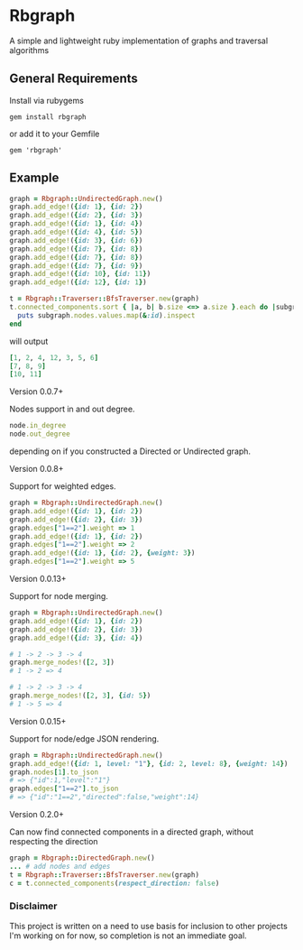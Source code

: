 # Rbgraph
A simple and lightweight ruby implementation of graphs and traversal algorithms

## General Requirements

Install via rubygems

```gem install rbgraph```

or add it to your Gemfile

```gem 'rbgraph'```

## Example

```ruby
graph = Rbgraph::UndirectedGraph.new()
graph.add_edge!({id: 1}, {id: 2})
graph.add_edge!({id: 2}, {id: 3})
graph.add_edge!({id: 1}, {id: 4})
graph.add_edge!({id: 4}, {id: 5})
graph.add_edge!({id: 3}, {id: 6})
graph.add_edge!({id: 7}, {id: 8})
graph.add_edge!({id: 7}, {id: 8})
graph.add_edge!({id: 7}, {id: 9})
graph.add_edge!({id: 10}, {id: 11})
graph.add_edge!({id: 12}, {id: 1})

t = Rbgraph::Traverser::BfsTraverser.new(graph)
t.connected_components.sort { |a, b| b.size <=> a.size }.each do |subgraph|
  puts subgraph.nodes.values.map(&:id).inspect
end
```

will output

```ruby
[1, 2, 4, 12, 3, 5, 6]
[7, 8, 9]
[10, 11]
```

Version 0.0.7+

Nodes support in and out degree.
```ruby
node.in_degree
node.out_degree
```
depending on if you constructed a Directed or Undirected graph.

Version 0.0.8+

Support for weighted edges.
```ruby
graph = Rbgraph::UndirectedGraph.new()
graph.add_edge!({id: 1}, {id: 2})
graph.add_edge!({id: 2}, {id: 3})
graph.edges["1==2"].weight => 1
graph.add_edge!({id: 1}, {id: 2})
graph.edges["1==2"].weight => 2
graph.add_edge!({id: 1}, {id: 2}, {weight: 3})
graph.edges["1==2"].weight => 5
```

Version 0.0.13+

Support for node merging.
```ruby
graph = Rbgraph::UndirectedGraph.new()
graph.add_edge!({id: 1}, {id: 2})
graph.add_edge!({id: 2}, {id: 3})
graph.add_edge!({id: 3}, {id: 4})

# 1 -> 2 -> 3 -> 4
graph.merge_nodes!([2, 3])
# 1 -> 2 => 4

# 1 -> 2 -> 3 -> 4
graph.merge_nodes!([2, 3], {id: 5})
# 1 -> 5 => 4
```

Version 0.0.15+

Support for node/edge JSON rendering.
```ruby
graph = Rbgraph::UndirectedGraph.new()
graph.add_edge!({id: 1, level: "1"}, {id: 2, level: 8}, {weight: 14})
graph.nodes[1].to_json
# => {"id":1,"level":"1"}
graph.edges["1==2"].to_json
# => {"id":"1==2","directed":false,"weight":14}
```

Version 0.2.0+

Can now find connected components in a directed graph, without respecting the direction
```ruby
graph = Rbgraph::DirectedGraph.new()
... # add nodes and edges
t = Rbgraph::Traverser::BfsTraverser.new(graph)
c = t.connected_components(respect_direction: false)
```

### Disclaimer
This project is written on a need to use basis for inclusion to other projects I'm working on for now, so completion is not an immediate goal.
